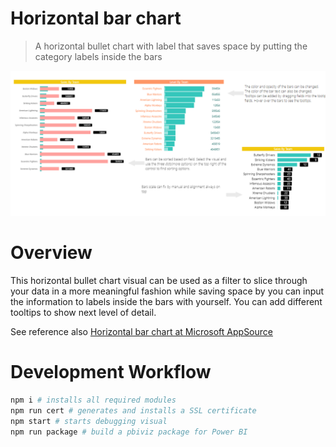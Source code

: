 # Horizontal bar chart

> A horizontal bullet chart with label that saves space by putting the category labels inside the bars

![screenshot](./assets/Screenshot.png)

# Overview
This horizontal bullet chart visual can be used as a filter to slice through your data in a more meaningful fashion while saving space by you can input the information to labels inside the bars with yourself. You can add different tooltips to show next level of detail.

See reference also [Horizontal bar chart at Microsoft AppSource](https://appsource.microsoft.com/en-us/product/power-bi-visuals/WA104381230)

# Development Workflow

```bash
npm i # installs all required modules
npm run cert # generates and installs a SSL certificate
npm start # starts debugging visual
npm run package # build a pbiviz package for Power BI
```